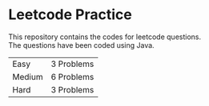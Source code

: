 # Leetcode Practice
This repository contains the codes for leetcode questions. <br>
The questions have been coded using Java. <br>
<table><tr><td>Easy</td><td>3 Problems</td></tr><tr><td>Medium</td><td>6 Problems</td></tr><tr><td>Hard</td><td>3 Problems</td></tr></table>
